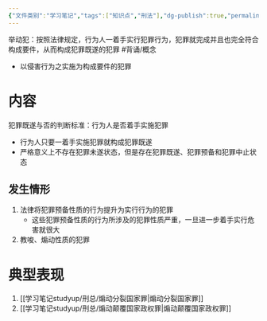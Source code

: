 ```yaml
---
{"文件类别":"学习笔记","tags":["知识点","刑法"],"dg-publish":true,"permalink":"/学习笔记studyup/刑总/举动犯/","dgPassFrontmatter":true,"created":"2024-10-31T19:29:48.123+08:00","updated":"2024-11-19T14:55:17.773+08:00"}
---
```


举动犯：按照法律规定，行为人一着手实行犯罪行为，犯罪就完成并且也完全符合构成要件，从而构成犯罪既遂的犯罪 #背诵/概念 
- 以侵害行为之实施为构成要件的犯罪
# 内容
犯罪既遂与否的判断标准：行为人是否着手实施犯罪
- 行为人只要一着手实施犯罪就构成犯罪既遂
- 严格意义上不存在犯罪未遂状态，但是存在犯罪既遂、犯罪预备和犯罪中止状态
## 发生情形
1. 法律将犯罪预备性质的行为提升为实行行为的犯罪
	- 这些犯罪预备性质的行为所涉及的犯罪性质严重，一旦进一步着手实行危害就很大
2. 教唆、煽动性质的犯罪
# 典型表现
1. [[学习笔记studyup/刑总/煽动分裂国家罪\|煽动分裂国家罪]]
2. [[学习笔记studyup/刑总/煽动颠覆国家政权罪\|煽动颠覆国家政权罪]]